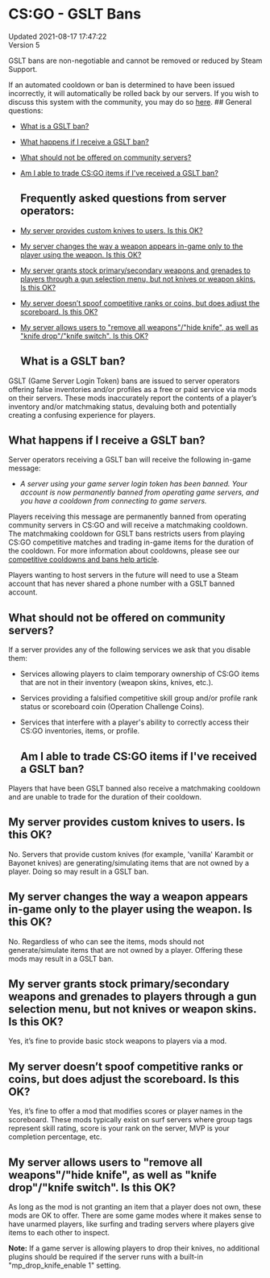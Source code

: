 # CS:GO - GSLT Bans
Updated 2021-08-17 17:47:22  
Version 5  

GSLT bans are non-negotiable and cannot be removed or reduced by Steam Support.  
  
If an automated cooldown or ban is determined to have been issued incorrectly, it will automatically be rolled back by our servers. If you wish to discuss this system with the community, you may do so [here](http://steamcommunity.com/app/730/discussions/).  ## General questions:

* [What is a GSLT ban?](#gsltinfo)
* [What happens if I receive a GSLT ban?](#receiveban)
* [What should not be offered on community servers?](#dontoffer)
* [Am I able to trade CS:GO items if I've received a GSLT ban?](#tradegslt)

  ## Frequently asked questions from server operators:

* [My server provides custom knives to users. Is this OK?](#customknife)
* [My server changes the way a weapon appears in-game only to the player using the weapon. Is this OK?](#onlyplayer)
* [My server grants stock primary/secondary weapons and grenades to players through a gun selection menu, but not knives or weapon skins. Is this OK?](#stockweapons)
* [My server doesn’t spoof competitive ranks or coins, but does adjust the scoreboard. Is this OK?](#scoreboard)
* [My server allows users to "remove all weapons"/"hide knife", as well as "knife drop"/"knife switch". Is this OK?](#removehide)

  
  
  ## What is a GSLT ban?
GSLT (Game Server Login Token) bans are issued to server operators offering false inventories and/or profiles as a free or paid service via mods on their servers. These mods inaccurately report the contents of a player’s inventory and/or matchmaking status, devaluing both and potentially creating a confusing experience for players.    
  ## What happens if I receive a GSLT ban?
Server operators receiving a GSLT ban will receive the following in-game message:  

* *A server using your game server login token has been banned. Your account is now permanently banned from operating game servers, and you have a cooldown from connecting to game servers.*

Players receiving this message are permanently banned from operating community servers in CS:GO and will receive a matchmaking cooldown. The matchmaking cooldown for GSLT bans restricts users from playing CS:GO competitive matches and trading in-game items for the duration of the cooldown. For more information about cooldowns, please see our [competitive cooldowns and bans help article](https://help.steampowered.com/en/faqs/view/7580-7BDB-1C9A-AC67).  
  
Players wanting to host servers in the future will need to use a Steam account that has never shared a phone number with a GSLT banned account.    
  ## What should not be offered on community servers?
If a server provides any of the following services we ask that you disable them:  

* Services allowing players to claim temporary ownership of CS:GO items that are not in their inventory (weapon skins, knives, etc.).
* Services providing a falsified competitive skill group and/or profile rank status or scoreboard coin (Operation Challenge Coins).
* Services that interfere with a player's ability to correctly access their CS:GO inventories, items, or profile.

      
  ## Am I able to trade CS:GO items if I've received a GSLT ban?
Players that have been GSLT banned also receive a matchmaking cooldown and are unable to trade for the duration of their cooldown.    
  ## My server provides custom knives to users. Is this OK?
No. Servers that provide custom knives (for example, 'vanilla' Karambit or Bayonet knives) are generating/simulating items that are not owned by a player. Doing so may result in a GSLT ban.    
  ## My server changes the way a weapon appears in-game only to the player using the weapon. Is this OK?
No. Regardless of who can see the items, mods should not generate/simulate items that are not owned by a player. Offering these mods may result in a GSLT ban.    
  ## My server grants stock primary/secondary weapons and grenades to players through a gun selection menu, but not knives or weapon skins. Is this OK?
Yes, it’s fine to provide basic stock weapons to players via a mod.    
  ## My server doesn’t spoof competitive ranks or coins, but does adjust the scoreboard. Is this OK?
Yes, it’s fine to offer a mod that modifies scores or player names in the scoreboard. These mods typically exist on surf servers where group tags represent skill rating, score is your rank on the server, MVP is your completion percentage, etc.    
  ## My server allows users to "remove all weapons"/"hide knife", as well as "knife drop"/"knife switch". Is this OK?
As long as the mod is not granting an item that a player does not own, these mods are OK to offer. There are some game modes where it makes sense to have unarmed players, like surfing and trading servers where players give items to each other to inspect.  
  
**Note:** If a game server is allowing players to drop their knives, no additional plugins should be required if the server runs with a built-in "mp_drop_knife_enable 1" setting.